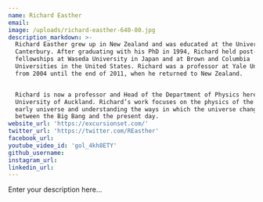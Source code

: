 ```yaml
---
name: Richard Easther
email:
image: /uploads/richard-easther-640-80.jpg
description_markdown: >-
  Richard Easther grew up in New Zealand and was educated at the University of
  Canterbury. After graduating with his PhD in 1994, Richard held post-doctoral
  fellowships at Waseda University in Japan and at Brown and Columbia
  Universities in the United States. Richard was a professor at Yale University
  from 2004 until the end of 2011, when he returned to New Zealand.


  Richard is now a professor and Head of the Department of Physics here at the
  University of Auckland. Richard’s work focuses on the physics of the very
  early universe and understanding the ways in which the universe changes
  between the Big Bang and the present day.
website_url: 'https://excursionset.com/'
twitter_url: 'https://twitter.com/REasther'
facebook_url:
youtube_video_id: 'gol_4kh8ETY'
github_username:
instagram_url:
linkedin_url:
---
```


Enter your description here...
